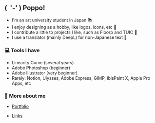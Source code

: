 ## ( &nbsp;'-' ) Poppo!

- I'm an art university student in Japan 📚
- I enjoy designing as a hobby, like logos, icons, etc 🎨
- I contribute a little to projects I like, such as Floorp and TUIC 🪼
- I use a translator (mainly DeepL) for non-Japanese text 🫠

### 💻 Tools I have

- Linearity Curve (several years)
- Adobe Photoshop (beginner)
- Adobe Illustrator (very beginner)
- Rarely: Notion, Ulysses, Adobe Express, GIMP, ibisPaint X, Apple Pro Apps, etc

### 👋 More about me

- [Portfolio](https://cutterknife.studio.site/)

- [Links](https://potofu.me/cutterknife/)
